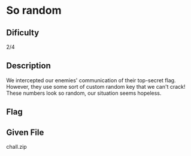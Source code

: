 # So random

## Dificulty
2/4

## Description
We intercepted our enemies' communication of their top-secret flag. However, they use some sort of custom random key that we can't crack! These numbers look so random, our situation seems hopeless.

## Flag

## Given File
chall.zip